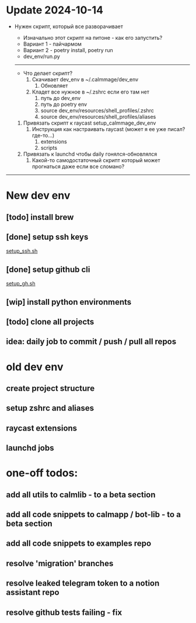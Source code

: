 # Update 2024-10-14
- Нужен скрипт, который все разворачивает
    - Изначально этот скрипт на питоне - как его запустить?
    - Вариант 1 - пайчармом
    - Вариант 2 - poetry install, poetry run
    - dev_env/run.py
    
    ---
    
    - Что делает скрипт?
        1. Скачивает dev_env в ~/.calmmage/dev_env
            1. Обновляет
        2. Кладет все нужное в ~/.zshrc если его там нет
            1. путь до dev_env
            2. путь до poetry env
            3. source dev_env/resources/shell_profiles/.zshrc
            4. source dev_env/resources/shell_profiles/aliases
    1. Привязать скрипт к raycast setup_calmmage_dev_env
        1. Инструкция как настраивать raycast (может я ее уже писал? где-то…)
            1. extensions
            2. scripts
    2. Привязать к launchd чтобы daily гонялся-обновлялся
        1. Какой-то самодостаточный скрипт который может прогнаться даже если все сломано?







---
# New dev env

## [todo] install brew

## [done] setup ssh keys
[setup_ssh.sh](dev/unsorted/basic_setup/setup_ssh.sh)

## [done] setup github cli
[setup_gh.sh](dev/unsorted/basic_setup/setup_gh.sh)

## [wip] install python environments

## [todo] clone all projects

## idea: daily job to commit / push / pull all repos


# old dev env

## create project structure 

## setup zshrc and aliases

## raycast extensions

## launchd jobs


# one-off todos:

## add all utils to calmlib - to a beta section

## add all code snippets to calmapp / bot-lib - to a beta section

## add all code snippets to examples repo

## resolve 'migration' branches

## resolve leaked telegram token to a notion assistant repo

## resolve github tests failing - fix